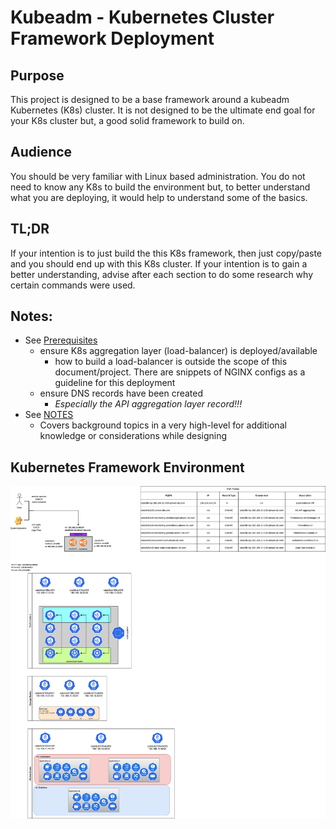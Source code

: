 # Kubeadm - Kubernetes Cluster Framework Deployment

## Purpose

This project is designed to be a base framework around a kubeadm Kubernetes (K8s) cluster.  It is not designed to be the ultimate end goal for your K8s cluster but, a good solid framework to build on.

## Audience

You should be very familiar with Linux based administration.  You do not need to know any K8s to build the environment but, to better understand what you are deploying, it would help to understand some of the basics.

## TL;DR

If your intention is to just build the this K8s framework, then just copy/paste and you should end up with this K8s cluster.
If your intention is to gain a better understanding, advise after each section to do some research why certain commands were used.

## Notes:

- See [Prerequisites](prerequisites.md)
  - ensure K8s aggregation layer (load-balancer) is deployed/available
    - how to build a load-balancer is outside the scope of this document/project.  There are snippets of NGINX configs as a guideline for this deployment
  - ensure DNS records have been created
    - *Especially the API aggregation layer record!!!*
- See [NOTES](NOTES.md)
  - Covers background topics in a very high-level for additional knowledge or considerations while designing

## Kubernetes Framework Environment

![Kubernetes Infrastructure](diagrams/kubeadm-infrastructure.drawio.svg)